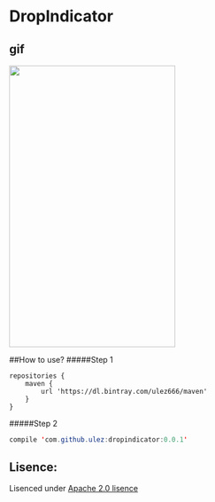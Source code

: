 # DropIndicator
## gif
<img src="https://github.com/Ulez/DropIndicator/blob/master/screenshots/view.gif" width = "300" height = "507.6" align=center />

##How to use?
#####Step 1 
```build
repositories {
    maven {
        url 'https://dl.bintray.com/ulez666/maven'
    }
}
```
#####Step 2
```java
compile 'com.github.ulez:dropindicator:0.0.1'
```
## Lisence:

Lisenced under [Apache 2.0 lisence](http://opensource.org/licenses/Apache-2.0)
